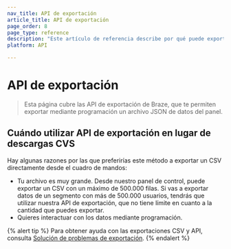 ```yaml
---
nav_title: API de exportación
article_title: API de exportación
page_order: 8
page_type: reference
description: "Este artículo de referencia describe por qué puede exportar mediante programación un archivo JSON de datos del cuadro de mandos, en lugar de exportar un CSV directamente desde el cuadro de mandos."
platform: API

---
```


# API de exportación

> Esta página cubre las API de exportación de Braze, que te permiten exportar mediante programación un archivo JSON de datos del panel. 

## Cuándo utilizar API de exportación en lugar de descargas CVS

Hay algunas razones por las que preferirías este método a exportar un CSV directamente desde el cuadro de mandos:

 - Tu archivo es muy grande. Desde nuestro panel de control, puede exportar un CSV con un máximo de 500.000 filas. Si vas a exportar datos de un segmento con más de 500.000 usuarios, tendrás que utilizar nuestra API de exportación, que no tiene límite en cuanto a la cantidad que puedes exportar.
 -  Quieres interactuar con los datos mediante programación.

{% alert tip %}
Para obtener ayuda con las exportaciones CSV y API, consulta [Solución de problemas de exportación]({{site.baseurl}}/user_guide/data/export_braze_data/export_troubleshooting/).
{% endalert %}

